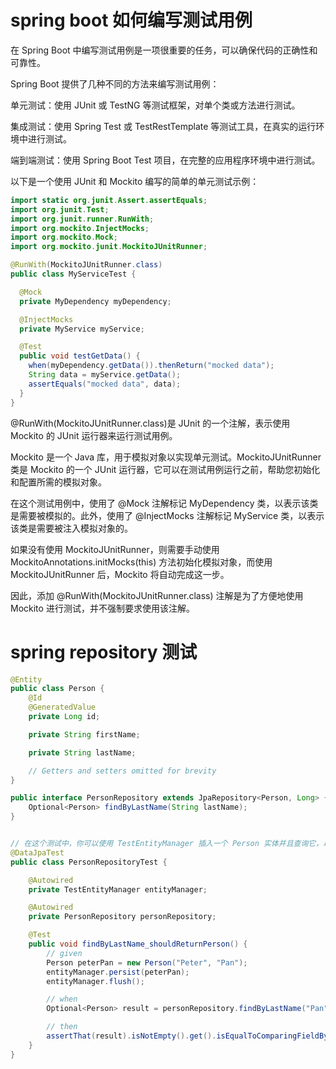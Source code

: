 # spring boot 如何编写测试用例

在 Spring Boot 中编写测试用例是一项很重要的任务，可以确保代码的正确性和可靠性。

Spring Boot 提供了几种不同的方法来编写测试用例：

单元测试：使用 JUnit 或 TestNG 等测试框架，对单个类或方法进行测试。

集成测试：使用 Spring Test 或 TestRestTemplate 等测试工具，在真实的运行环境中进行测试。

端到端测试：使用 Spring Boot Test 项目，在完整的应用程序环境中进行测试。

以下是一个使用 JUnit 和 Mockito 编写的简单的单元测试示例：

```java
import static org.junit.Assert.assertEquals;
import org.junit.Test;
import org.junit.runner.RunWith;
import org.mockito.InjectMocks;
import org.mockito.Mock;
import org.mockito.junit.MockitoJUnitRunner;

@RunWith(MockitoJUnitRunner.class)
public class MyServiceTest {

  @Mock
  private MyDependency myDependency;

  @InjectMocks
  private MyService myService;

  @Test
  public void testGetData() {
    when(myDependency.getData()).thenReturn("mocked data");
    String data = myService.getData();
    assertEquals("mocked data", data);
  }
}

```

@RunWith(MockitoJUnitRunner.class)是 JUnit 的一个注解，表示使用 Mockito 的 JUnit 运行器来运行测试用例。

Mockito 是一个 Java 库，用于模拟对象以实现单元测试。MockitoJUnitRunner 类是 Mockito 的一个 JUnit 运行器，它可以在测试用例运行之前，帮助您初始化和配置所需的模拟对象。

在这个测试用例中，使用了 @Mock 注解标记 MyDependency 类，以表示该类是需要被模拟的。此外，使用了 @InjectMocks 注解标记 MyService 类，以表示该类是需要被注入模拟对象的。

如果没有使用 MockitoJUnitRunner，则需要手动使用 MockitoAnnotations.initMocks(this) 方法初始化模拟对象，而使用 MockitoJUnitRunner 后，Mockito 将自动完成这一步。

因此，添加 @RunWith(MockitoJUnitRunner.class) 注解是为了方便地使用 Mockito 进行测试，并不强制要求使用该注解。

# spring repository 测试

```java
@Entity
public class Person {
    @Id
    @GeneratedValue
    private Long id;

    private String firstName;

    private String lastName;

    // Getters and setters omitted for brevity
}

public interface PersonRepository extends JpaRepository<Person, Long> {
    Optional<Person> findByLastName(String lastName);
}


// 在这个测试中，你可以使用 TestEntityManager 插入一个 Person 实体并且查询它，以验证 PersonRepository 的数据访问功能是否正确。
@DataJpaTest
public class PersonRepositoryTest {

    @Autowired
    private TestEntityManager entityManager;

    @Autowired
    private PersonRepository personRepository;

    @Test
    public void findByLastName_shouldReturnPerson() {
        // given
        Person peterPan = new Person("Peter", "Pan");
        entityManager.persist(peterPan);
        entityManager.flush();

        // when
        Optional<Person> result = personRepository.findByLastName("Pan");

        // then
        assertThat(result).isNotEmpty().get().isEqualToComparingFieldByField(peterPan);
    }
}

```
